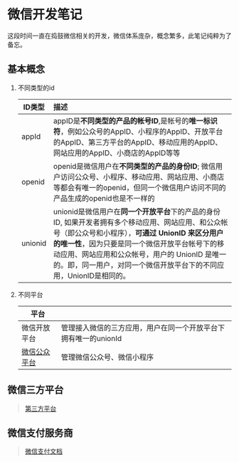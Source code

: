 # 微信开发笔记

这段时间一直在捣鼓微信相关的开发，微信体系庞杂，概念繁多，此笔记纯粹为了备忘。

## 基本概念

1. 不同类型的id

   | ID类型  | 描述                                                         |
   | ------- | :----------------------------------------------------------- |
   | appId   | appID是**不同类型的产品的帐号ID**,是帐号的**唯一标识符**，例如公众号的AppID、小程序的AppID、开放平台的AppID、第三方平台的AppID、移动应用的AppID、网站应用的AppID、小商店的AppID等等 |
   | openid  | openid是微信用户在**不同类型的产品的身份ID**; 微信用户访问公众号、小程序、移动应用、网站应用、小商店等都会有唯一的openid，但同一个微信用户访问不同的产品生成的openid也是不一样的 |
   | unionid | unionid是微信用户在**同一个开放平台**下的产品的身份ID, 如果开发者拥有多个移动应用、网站应用、和公众帐号（即公众号和小程序），**可通过 UnionID 来区分用户的唯一性**，因为只要是同一个微信开放平台帐号下的移动应用、网站应用和公众帐号，用户的 UnionID 是唯一的。即，同一用户，对同一个微信开放平台下的不同应用，UnionID是相同的。 |

2. 不同平台

   | 平台                                      |                                                              |
   | ----------------------------------------- | ------------------------------------------------------------ |
   | 微信开放平台                              | 管理接入微信的三方应用，用户在同一个开放平台下拥有唯一的unionId |
   | [微信公众平台](https://mp.weixin.qq.com/) | 管理微信公众号、微信小程序                                   |

## 微信三方平台

> [第三方平台](https://developers.weixin.qq.com/doc/oplatform/Third-party_Platforms/2.0/getting_started/how_to_read.html)

## 微信支付服务商

> [微信支付文档](https://pay.weixin.qq.com/wiki/doc/apiv3_partner/pages/index.shtml)


